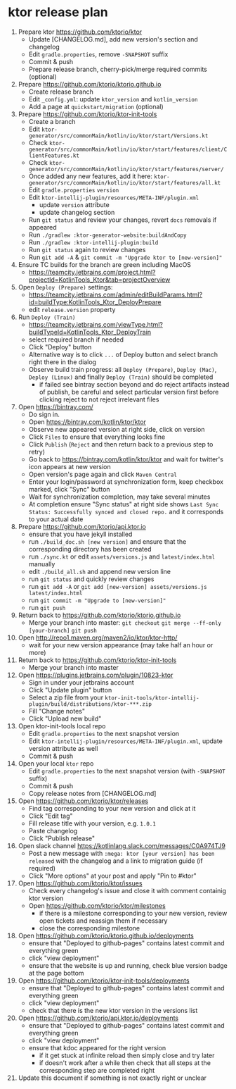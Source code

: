 # ktor release plan

1. Prepare ktor https://github.com/ktorio/ktor
    - Update [CHANGELOG.md], add new version's section and changelog    
    - Edit `gradle.properties`, remove `-SNAPSHOT` suffix
    - Commit & push
    - Prepare release branch, cherry-pick/merge required commits (optional)
2. Prepare https://github.com/ktorio/ktorio.github.io
    - Create release branch
    - Edit `_config.yml`: update `ktor_version` and `kotlin_version`
    - Add a page at `quickstart/migration` (optional)
3. Prepare https://github.com/ktorio/ktor-init-tools
    - Create a branch
    - Edit `ktor-generator/src/commonMain/kotlin/io/ktor/start/Versions.kt`
    - Check `ktor-generator/src/commonMain/kotlin/io/ktor/start/features/client/ClientFeatures.kt`
    - Check `ktor-generator/src/commonMain/kotlin/io/ktor/start/features/server/`
    - Once added any new features, add it here: `ktor-generator/src/commonMain/kotlin/io/ktor/start/features/all.kt`
    - Edit `gradle.properties` `version`
    - Edit `ktor-intellij-plugin/resources/META-INF/plugin.xml`
        * update `version` attribute
        * update changelog section
    - Run `git status` and review your changes, revert `docs` removals if appeared
    - Run `./gradlew :ktor-generator-website:buildAndCopy`
    - Run `./gradlew :ktor-intellij-plugin:build`
    - Run `git status` again to review changes
    - Run `git add -A` & `git commit -m "Upgrade ktor to [new-version]"`
4. Ensure TC builds for the branch are green including MacOS
    - https://teamcity.jetbrains.com/project.html?projectId=KotlinTools_Ktor&tab=projectOverview
5. Open `Deploy (Prepare)` settings:
    - https://teamcity.jetbrains.com/admin/editBuildParams.html?id=buildType:KotlinTools_Ktor_DeployPrepare
    - edit `release.version` property
6. Run `Deploy (Train)` 
    - https://teamcity.jetbrains.com/viewType.html?buildTypeId=KotlinTools_Ktor_DeployTrain
    - select required branch if needed
    - Click "Deploy" button
    - Alternative way is to click `...` of Deploy button and select branch right there in the dialog
    - Observe build train progress: all `Deploy (Prepare)`, `Deploy (Mac)`, `Deploy (Linux)` and finally `Deploy (Train)` should be completed
        * if failed see bintray section beyond and do reject artifacts instead of publish, be careful and select particular version first before clicking reject to not reject irrelevant files
7. Open https://bintray.com/
    - Do sign in.
    - Open https://bintray.com/kotlin/ktor/ktor
    - Observe new appeared version at right side, click on version
    - Click `Files` to ensure that everything looks fine
    - Click `Publish` (`Reject` and then return back to a previous step to retry)
    - Go back to https://bintray.com/kotlin/ktor/ktor and wait for twitter's icon appears at new version
    - Open version's page again and click `Maven Central`
    - Enter your login/password at synchronization form, keep checkbox marked, click "Sync" button
    - Wait for synchronization completion, may take several minutes 
    - At completion ensure "Sync status" at right side shows `Last Sync Status: Successfully synced and closed repo.` and it corresponds to your actual date
8. Prepare https://github.com/ktorio/api.ktor.io
    - ensure that you have jekyll installed
    - run `./build_doc.sh [new version]` and ensure that the corresponding directory has been created
    - run `./sync.kt` or edit `assets/versions.js` and `latest/index.html` manually
    - edit `./build_all.sh` and append new version line
    - run `git status` and quickly review changes
    - run `git add -A` or `git add [new-version] assets/versions.js latest/index.html` 
    - run `git commit -m "Upgrade to [new-version]"`
    - run `git push`
9. Return back to https://github.com/ktorio/ktorio.github.io
    - Merge your branch into master: `git checkout`  `git merge --ff-only [your-branch]` `git push`
10. Open http://repo1.maven.org/maven2/io/ktor/ktor-http/ 
    - wait for your new version appearance (may take half an hour or more)  
11. Return back to https://github.com/ktorio/ktor-init-tools
    - Merge your branch into master
12. Open https://plugins.jetbrains.com/plugin/10823-ktor
    - Sign in under your jetbrains account
    - Click "Update plugin" button
    - Select a zip file from your `ktor-init-tools/ktor-intellij-plugin/build/distributions/ktor-***.zip`
    - Fill "Change notes"
    - Click "Upload new build"
13. Open ktor-init-tools local repo
    - Edit `gradle.properties` to the next snapshot version
    - Edit `ktor-intellij-plugin/resources/META-INF/plugin.xml`, update version attribute as well
    - Commit & push
14. Open your local `ktor` repo
    - Edit `gradle.properties` to the next snapshot version (with `-SNAPSHOT` suffix)
    - Commit & push
    - Copy release notes from [CHANGELOG.md]
15. Open https://github.com/ktorio/ktor/releases
    - Find tag corresponding to your new version and click at it
    - Click "Edit tag"
    - Fill release title with your version, e.g. `1.0.1`
    - Paste changelog
    - Click "Publish release"
16. Open slack channel https://kotlinlang.slack.com/messages/C0A974TJ9
    - Post a new message with `:mega: ktor [your version] has been released` with the changelog and a link to migration guide (if required)
    - Click "More options" at your post and apply "Pin to #ktor"
17. Open https://github.com/ktorio/ktor/issues
    - Check every changelog's issue and close it with comment containig ktor version
    - Open https://github.com/ktorio/ktor/milestones
        - if there is a milestone corresponding to your new version, review open tickets and reassign them if necessary
        - close the corresponding milestone
18. Open https://github.com/ktorio/ktorio.github.io/deployments
    - ensure that "Deployed to github-pages" contains latest commit and everything green
    - click "view deployment"
    - ensure that the website is up and running, check blue version badge at the page bottom
18. Open https://github.com/ktorio/ktor-init-tools/deployments
    - ensure that "Deployed to github-pages" contains latest commit and everything green
    - click "view deployment"
    - check that there is the new ktor version in the versions list
19. Open https://github.com/ktorio/api.ktor.io/deployments
    - ensure that "Deployed to github-pages" contains latest commit and everything green
    - click "view deployment"
    - ensure that kdoc appeared for the right version
        - if it get stuck at infinite reload then simply close and try later
        - if doesn't work after a while then check that all steps at the corresponding step are completed right
20. Update this document if something is not exactly right or unclear   

